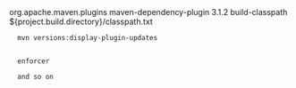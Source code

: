 
  <plugin>
		<groupId>org.apache.maven.plugins</groupId>
		<artifactId>maven-dependency-plugin</artifactId>
		<version>3.1.2</version>
		<executions>
	  	  <execution>
	   	    <goals>
	    	  <goal>build-classpath</goal>
	    	</goals>
	  	  </execution>
		</executions>
		<configuration>
	  	  <outputFile>${project.build.directory}/classpath.txt</outputFile>
		</configuration>
      </plugin>


      mvn versions:display-plugin-updates


      enforcer

      and so on  

